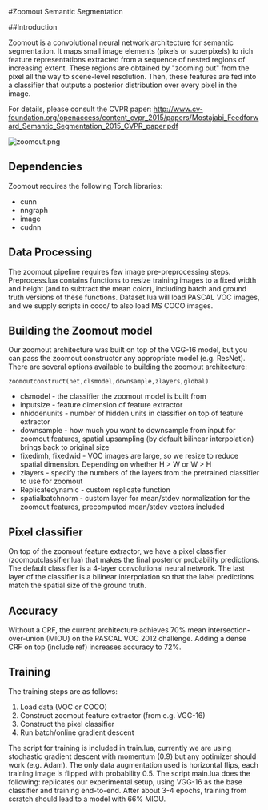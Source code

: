 #Zoomout Semantic Segmentation 

##Introduction

Zoomout is a convolutional neural network architecture for semantic segmentation. It maps small image elements (pixels or superpixels)
to rich feature representations extracted from a sequence of nested regions of increasing extent. These regions are obtained by "zooming out" from the pixel
all the way to scene-level resolution. Then, these features are fed into a classifier that outputs a posterior distribution over every pixel in the image.  

For details, please consult the CVPR paper: http://www.cv-foundation.org/openaccess/content_cvpr_2015/papers/Mostajabi_Feedforward_Semantic_Segmentation_2015_CVPR_paper.pdf 

![zoomout.png](https://bitbucket.org/repo/n8qkM7/images/3302094990-zoomout.png)

## Dependencies
Zoomout requires the following Torch libraries:

+ cunn
+ nngraph
+ image
+ cudnn

## Data Processing
The zoomout pipeline requires few image pre-preprocessing steps.  
Preprocess.lua contains functions to resize training images to a fixed width and height (and to subtract the mean color), including batch and ground truth versions of these functions.
Dataset.lua will load PASCAL VOC images, and we supply scripts in coco/ to also load MS COCO images. 

## Building the Zoomout model
Our zoomout architecture was built on top of the VGG-16 model, but you can pass the zoomout constructor any appropriate model (e.g. ResNet).  There are several options available to building the zoomout architecture:

`zoomoutconstruct(net,clsmodel,downsample,zlayers,global)`

+ clsmodel - the classifier the zoomout model is built from
+ inputsize - feature dimension of feature extractor
+ nhiddenunits - number of hidden units in classifier on top of feature extractor 
+ downsample - how much you want to downsample from input for zoomout features, spatial upsampling (by default bilinear interpolation) brings back to original size 
+ fixedimh, fixedwid - VOC images are large, so we resize to reduce spatial dimension. Depending on whether H > W or W > H
+ zlayers - specify the numbers of the layers from the pretrained classifier to use for zoomout
+ Replicatedynamic - custom replicate function
+ spatialbatchnorm - custom layer for mean/stdev normalization for the zoomout features, precomputed mean/stdev vectors included

## Pixel classifier
On top of the zoomout feature extractor, we have a pixel classifier (zoomoutclassifier.lua) that makes the final posterior probability predictions. The default classifier is a 4-layer convolutional neural network.  The last layer of the classifier is a bilinear interpolation so that the label predictions match the spatial size of the ground truth. 

## Accuracy
Without a CRF, the current architecture achieves 70% mean intersection-over-union (MIOU) on the PASCAL VOC 2012 challenge. Adding a dense CRF on top (include ref) increases accuracy to 72%.

## Training 
The training steps are as follows:

1. Load data (VOC or COCO)
2. Construct zoomout feature extractor (from e.g. VGG-16)
3. Construct the pixel classifier
4. Run batch/online gradient descent

The script for training is included in train.lua, currently we are using stochastic gradient descent with momentum (0.9) but any optimizer should work (e.g. Adam).  The only data augmentation used is horizontal flips, each training image is flipped with probability 0.5. The script main.lua does the following: replicates our experimental setup, using VGG-16 as the base classifier and training end-to-end. After about 3-4 epochs, training from scratch should lead to a model with 66% MIOU. 
